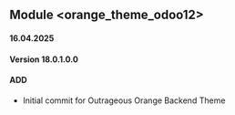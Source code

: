 ## Module <orange_theme_odoo12>

#### 16.04.2025
#### Version 18.0.1.0.0
#### ADD
- Initial commit for Outrageous Orange Backend Theme
